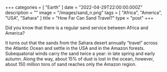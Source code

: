 +++
categories = [ "Earth" ]
date = "2022-04-29T22:00:00.000Z"
description = ""
image = "/images/sand_n.png"
tags = [ "Africa", "America", "USA", "Sahara" ]
title = "How Far Can Sand Travel?"
type = "post"
+++

Did you know that there is a regular sand service between Africa and America?

It turns out that the sands from the Sahara desert annually “travel” across the Atlantic Ocean and settle in the USA and in the Amazon forests. Subequatorial winds carry the sand twice a year: in late spring and early autumn. Along the way, about 15% of dust is lost in the ocean, however, about 150 million tons of sand reaches only the Amazon region.
